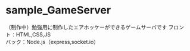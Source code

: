 # sample_GameServer
（制作中）勉強用に制作したエアホッケーができるゲームサーバです
フロント：HTML,CSS,JS<br>
バック：Node.js（express,socket.io）<br>
